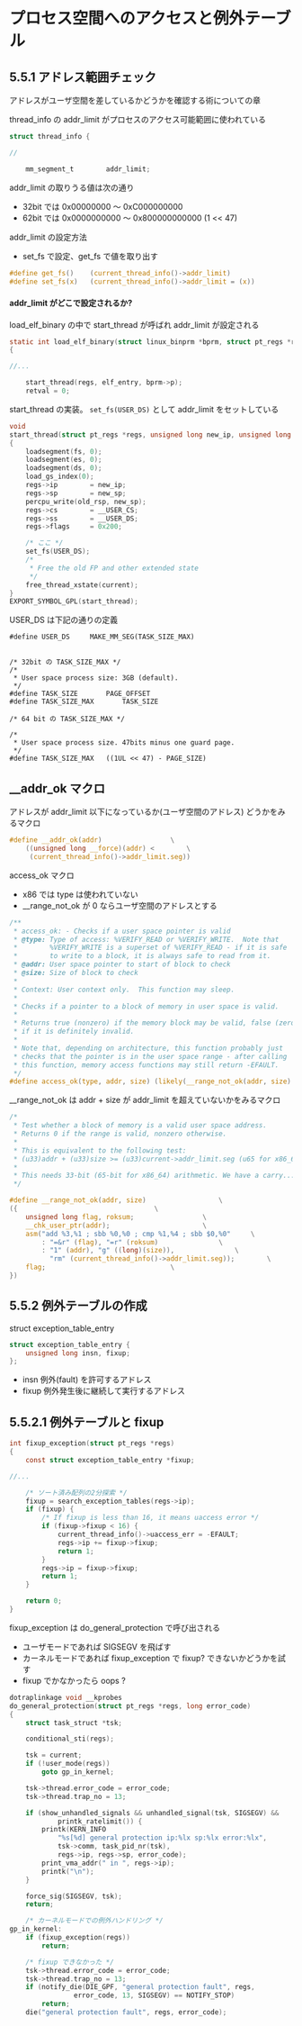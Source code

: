 # プロセス空間へのアクセスと例外テーブル

## 5.5.1 アドレス範囲チェック

アドレスがユーザ空間を差しているかどうかを確認する術についての章

thread_info の addr_limit がプロセスのアクセス可能範囲に使われている

```c
struct thread_info {

//

	mm_segment_t		addr_limit;
```

addr_limit の取りうる値は次の通り
               
 * 32bit では 0x00000000   〜 0xC000000000
 * 62bit では 0x0000000000 〜 0x800000000000 (1 << 47)

addr_limit の設定方法
 
 * set_fs で設定、get_fs で値を取り出す

```c 
#define get_fs()	(current_thread_info()->addr_limit)
#define set_fs(x)	(current_thread_info()->addr_limit = (x))
```

#### addr_limit がどこで設定されるか?

load_elf_binary の中で start_thread が呼ばれ addr_limit が設定される

```c
static int load_elf_binary(struct linux_binprm *bprm, struct pt_regs *regs)
{

//...

	start_thread(regs, elf_entry, bprm->p);
	retval = 0;
```

start_thread の実装。 `set_fs(USER_DS)` として addr_limit をセットしている

```c
void
start_thread(struct pt_regs *regs, unsigned long new_ip, unsigned long new_sp)
{
	loadsegment(fs, 0);
	loadsegment(es, 0);
	loadsegment(ds, 0);
	load_gs_index(0);
	regs->ip		= new_ip;
	regs->sp		= new_sp;
	percpu_write(old_rsp, new_sp);
	regs->cs		= __USER_CS;
	regs->ss		= __USER_DS;
	regs->flags		= 0x200;

    /* ここ */
	set_fs(USER_DS);
	/*
	 * Free the old FP and other extended state
	 */
	free_thread_xstate(current);
}
EXPORT_SYMBOL_GPL(start_thread);
```

USER_DS は下記の通りの定義

```
#define USER_DS 	MAKE_MM_SEG(TASK_SIZE_MAX)


/* 32bit の TASK_SIZE_MAX */
/*
 * User space process size: 3GB (default).
 */
#define TASK_SIZE		PAGE_OFFSET
#define TASK_SIZE_MAX		TASK_SIZE

/* 64 bit の TASK_SIZE_MAX */

/*
 * User space process size. 47bits minus one guard page.
 */
#define TASK_SIZE_MAX	((1UL << 47) - PAGE_SIZE)
```

## __addr_ok マクロ

アドレスが addr_limit 以下になっているか(ユーザ空間のアドレス) どうかをみるマクロ

```c
#define __addr_ok(addr)					\
	((unsigned long __force)(addr) <		\
	 (current_thread_info()->addr_limit.seg))
```

access_ok マクロ

 * x86 では type は使われていない
 * __range_not_ok が 0 ならユーザ空間のアドレスとする

```c
/**
 * access_ok: - Checks if a user space pointer is valid
 * @type: Type of access: %VERIFY_READ or %VERIFY_WRITE.  Note that
 *        %VERIFY_WRITE is a superset of %VERIFY_READ - if it is safe
 *        to write to a block, it is always safe to read from it.
 * @addr: User space pointer to start of block to check
 * @size: Size of block to check
 *
 * Context: User context only.  This function may sleep.
 *
 * Checks if a pointer to a block of memory in user space is valid.
 *
 * Returns true (nonzero) if the memory block may be valid, false (zero)
 * if it is definitely invalid.
 *
 * Note that, depending on architecture, this function probably just
 * checks that the pointer is in the user space range - after calling
 * this function, memory access functions may still return -EFAULT.
 */
#define access_ok(type, addr, size) (likely(__range_not_ok(addr, size) == 0))
```

__range_not_ok は addr + size が addr_limit を超えていないかをみるマクロ

```c
/*
 * Test whether a block of memory is a valid user space address.
 * Returns 0 if the range is valid, nonzero otherwise.
 *
 * This is equivalent to the following test:
 * (u33)addr + (u33)size >= (u33)current->addr_limit.seg (u65 for x86_64)
 *
 * This needs 33-bit (65-bit for x86_64) arithmetic. We have a carry...
 */

#define __range_not_ok(addr, size)					\
({									\
	unsigned long flag, roksum;					\
	__chk_user_ptr(addr);						\
	asm("add %3,%1 ; sbb %0,%0 ; cmp %1,%4 ; sbb $0,%0"		\
	    : "=&r" (flag), "=r" (roksum)				\
	    : "1" (addr), "g" ((long)(size)),				\
	      "rm" (current_thread_info()->addr_limit.seg));		\
	flag;								\
})
```

## 5.5.2 例外テーブルの作成

struct exception_table_entry

```c
struct exception_table_entry {
	unsigned long insn, fixup;
};
```

 * insn 例外(fault) を許可するアドレス
 * fixup 例外発生後に継続して実行するアドレス

## 5.5.2.1 例外テーブルと fixup

```c
int fixup_exception(struct pt_regs *regs)
{
	const struct exception_table_entry *fixup;

//...

    /* ソート済み配列の2分探索 */
	fixup = search_exception_tables(regs->ip);
	if (fixup) {
		/* If fixup is less than 16, it means uaccess error */
		if (fixup->fixup < 16) {
			current_thread_info()->uaccess_err = -EFAULT;
			regs->ip += fixup->fixup;
			return 1;
		}
		regs->ip = fixup->fixup;
		return 1;
	}

	return 0;
}
```

fixup_exception は do_general_protection で呼び出される

 * ユーザモードであれば SIGSEGV を飛ばす
 * カーネルモードであれば fixup_exception で fixup? できないかどうかを試す
 * fixup でかなかったら oops ?

```c
dotraplinkage void __kprobes
do_general_protection(struct pt_regs *regs, long error_code)
{
	struct task_struct *tsk;

	conditional_sti(regs);

	tsk = current;
	if (!user_mode(regs))
		goto gp_in_kernel;

	tsk->thread.error_code = error_code;
	tsk->thread.trap_no = 13;

	if (show_unhandled_signals && unhandled_signal(tsk, SIGSEGV) &&
			printk_ratelimit()) {
		printk(KERN_INFO
			"%s[%d] general protection ip:%lx sp:%lx error:%lx",
			tsk->comm, task_pid_nr(tsk),
			regs->ip, regs->sp, error_code);
		print_vma_addr(" in ", regs->ip);
		printk("\n");
	}

	force_sig(SIGSEGV, tsk);
	return;

    /* カーネルモードでの例外ハンドリング */
gp_in_kernel:
	if (fixup_exception(regs))
		return;

    /* fixup できなかった */
	tsk->thread.error_code = error_code;
	tsk->thread.trap_no = 13;
	if (notify_die(DIE_GPF, "general protection fault", regs,
				error_code, 13, SIGSEGV) == NOTIFY_STOP)
		return;
	die("general protection fault", regs, error_code);
```